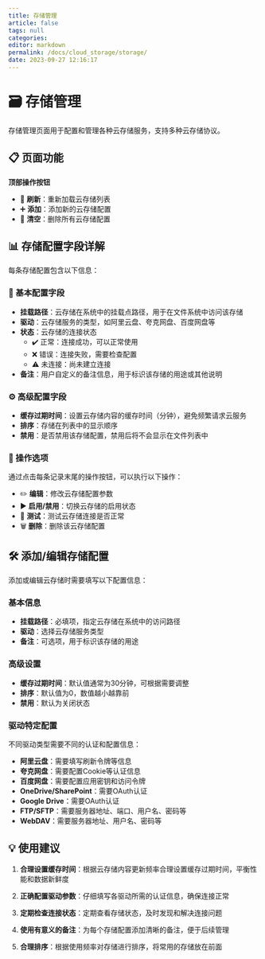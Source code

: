 ```yaml
---
title: 存储管理
article: false
tags: null
categories:
editor: markdown
permalink: /docs/cloud_storage/storage/
date: 2023-09-27 12:16:17
---
```


# 🗃️ 存储管理

存储管理页面用于配置和管理各种云存储服务，支持多种云存储协议。

## 📋 页面功能

**顶部操作按钮**

- 🔄 **刷新**：重新加载云存储列表
- ➕ **添加**：添加新的云存储配置
- 🧹 **清空**：删除所有云存储配置

## 📊 存储配置字段详解

每条存储配置包含以下信息：

### 🔧 基本配置字段

- **挂载路径**：云存储在系统中的挂载点路径，用于在文件系统中访问该存储
- **驱动**：云存储服务的类型，如阿里云盘、夸克网盘、百度网盘等
- **状态**：云存储的连接状态
  - ✔️ 正常：连接成功，可以正常使用
  - ❌ 错误：连接失败，需要检查配置
  - ⚠️ 未连接：尚未建立连接
- **备注**：用户自定义的备注信息，用于标识该存储的用途或其他说明

### ⚙️ 高级配置字段

- **缓存过期时间**：设置云存储内容的缓存时间（分钟），避免频繁请求云服务
- **排序**：存储在列表中的显示顺序
- **禁用**：是否禁用该存储配置，禁用后将不会显示在文件列表中

### 🔄 操作选项

通过点击每条记录末尾的操作按钮，可以执行以下操作：

- ✏️ **编辑**：修改云存储配置参数
- ▶️ **启用/禁用**：切换云存储的启用状态
- 🧪 **测试**：测试云存储连接是否正常
- 🗑️ **删除**：删除该云存储配置

## 🛠 添加/编辑存储配置

添加或编辑云存储时需要填写以下配置信息：

### 基本信息

- **挂载路径**：必填项，指定云存储在系统中的访问路径
- **驱动**：选择云存储服务类型
- **备注**：可选项，用于标识该存储的用途

### 高级设置

- **缓存过期时间**：默认值通常为30分钟，可根据需要调整
- **排序**：默认值为0，数值越小越靠前
- **禁用**：默认为关闭状态

### 驱动特定配置

不同驱动类型需要不同的认证和配置信息：

- **阿里云盘**：需要填写刷新令牌等信息
- **夸克网盘**：需要配置Cookie等认证信息
- **百度网盘**：需要配置应用密钥和访问令牌
- **OneDrive/SharePoint**：需要OAuth认证
- **Google Drive**：需要OAuth认证
- **FTP/SFTP**：需要服务器地址、端口、用户名、密码等
- **WebDAV**：需要服务器地址、用户名、密码等

## 💡 使用建议

1. **合理设置缓存时间**：根据云存储内容更新频率合理设置缓存过期时间，平衡性能和数据新鲜度

2. **正确配置驱动参数**：仔细填写各驱动所需的认证信息，确保连接正常

3. **定期检查连接状态**：定期查看存储状态，及时发现和解决连接问题

4. **使用有意义的备注**：为每个存储配置添加清晰的备注，便于后续管理

5. **合理排序**：根据使用频率对存储进行排序，将常用的存储放在前面